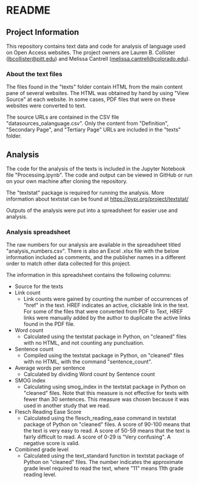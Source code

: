 # README

## Project Information	

This repository contains text data and code for analysis of language used on Open Access websites. The project owners are Lauren B. Collister (lbcollister@pitt.edu) and Melissa Cantrell (melissa.cantrell@colorado.edu). 

### About the text files

The files found in the "texts" folder contain HTML from the main content pane of several websites. The HTML was obtained by hand by using "View Source" at each website. In some cases, PDF files that were on these websites were converted to text. 

The source URLs are contained in the CSV file "datasources_oalanguage.csv". Only the content from  "Definition", "Secondary Page", and "Tertiary Page" URLs are included in the "texts" folder. 

## Analysis 

The code for the analysis of the texts is included in the Jupyter Notebook file "Processing.ipynb". The code and output can be viewed in GitHub or run on your own machine after cloning the repository. 

The "textstat" package is required for running the analysis. More information about textstat can be found at https://pypi.org/project/textstat/ 

Outputs of the analysis were put into a spreadsheet for easier use and analysis. 

### Analysis spreadsheet

The raw numbers for our analysis are available in the spreadsheet titled "analysis_numbers.csv". There is also an Excel .xlsx file with the below information included as comments, and the publisher names in a different order to match other data collected for this project. 

The information in this spreadsheet contains the following columns: 
* Source for the texts 
* Link count 
	* Link counts were gained by counting the number of occurrences of "href" in the text. HREF indicates an active, clickable link in the text. For some of the files that were converted from PDF to Text, HREF links were manually added by the author to duplicate the active links found in the PDF file.
* Word count
	* Calculated using the textstat package in Python, on "cleaned" files with no HTML, and not counting any punctuation.
* Sentence count
	* Compiled using the textstat package in Python, on "cleaned" files with no HTML, with the command "sentence_count".
* Average words per sentence
	* Calculated by dividing Word count by Sentence count
* SMOG index
	* Calculating using smog_index in the textstat package in Python on "cleaned" files. Note that this measure is not effective for texts with fewer than 30 sentences. This measure was chosen because it was used in another study that we read.
* Flesch Reading Ease Score
	* Calculated using the flesch_reading_ease command in textstat package of Python on "cleaned" files. A score of 90-100 means that the text is very easy to read. A score of 50-59 means that the text is fairly difficult to read. A score of 0-29 is "Very confusing". A negative score is valid.
* Combined grade level
	* Calculated using the text_standard function in textstat package of Python on "cleaned" files. The number indicates the approximate grade level required to read the text, where "11" means 11th grade reading level.






